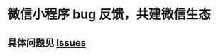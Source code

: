 # 微信小程序 bug 反馈，共建微信生态

## 具体问题见 [Issues](https://github.com/xiaweiss/miniprogram-bug-report/issues)
